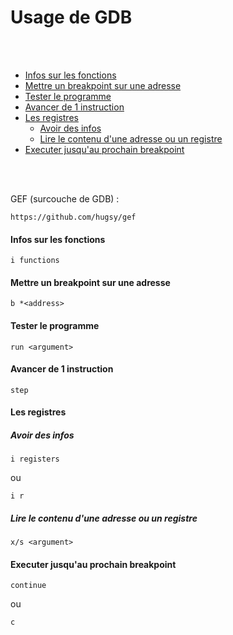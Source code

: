 # Usage de GDB 

<br>
<br>

- [Infos sur les fonctions](#Infos-sur-les-fonctions) 
- [Mettre un breakpoint sur une adresse](#Mettre-un-breakpoint-sur-une-adresse)
- [Tester le programme](#Tester-le-programme)
- [Avancer de 1 instruction](#Avancer-de-1-instruction)
- [Les registres](#Les-registres)
  - [Avoir des infos](#Avoir-des-infos)
  - [Lire le contenu d'une adresse ou un registre](#Lire-le-contenu-d'une-adresse-ou-un-registre)
- [Executer jusqu'au prochain breakpoint](#executer-jusquau-prochain-breakpoint)
  
<br>
<br>

GEF (surcouche de GDB) : 

```
https://github.com/hugsy/gef
```

#### Infos sur les fonctions

```
i functions
```

#### Mettre un breakpoint sur une adresse

```
b *<address>
```

#### Tester le programme

```
run <argument>
```

#### Avancer de 1 instruction

```
step
```

#### Les registres

##### Avoir des infos

```
i registers
```
ou 
```
i r
```

##### Lire le contenu d'une adresse ou un registre

```
x/s <argument>
```

#### Executer jusqu'au prochain breakpoint

```
continue
```

ou
```
c
```
